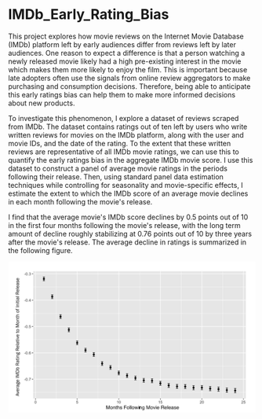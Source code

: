 # IMDb_Early_Rating_Bias

This project explores how movie reviews on the Internet Movie Database (IMDb) platform left by early audiences differ from reviews left by later audiences. One reason to expect a difference is that a person watching a newly released movie likely had a high pre-existing interest in the movie which makes them more likely to enjoy the film. This is important because late adopters often use the signals from online review aggregators to make purchasing and consumption decisions. Therefore, being able to anticipate this early ratings bias can help them to make more informed decisions about new products.

To investigate this phenomenon, I explore a dataset of reviews scraped from IMDb. The dataset contains ratings out of ten left by users who write written reviews for movies on the IMDb platform, along with the user and movie IDs, and the date of the rating. To the extent that these written reviews are representative of all IMDb movie ratings, we can use this to quantify the early ratings bias in the aggregate IMDb movie score. I use this dataset to construct a panel of average movie ratings in the periods following their release. Then, using standard panel data estimation techniques while controlling for seasonality and movie-specific effects, I estimate the extent to which the IMDb score of an average movie declines in each month following the movie's release.

I find that the average movie's IMDb score declines by 0.5 points out of 10 in the first four months following the movie's release, with the long term amount of decline roughly stabilizing at 0.76 points out of 10 by three years after the movie's release. The average decline in ratings is summarized in the following figure.

![image info](./IMDbRatingDecline.png)
